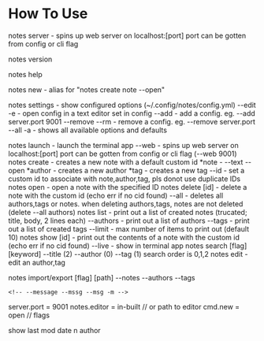 # How To Use

notes server - spins up web server on localhost:[port]
	port can be gotten from config or cli flag

notes version

notes help

notes new - alias for "notes create note --open"

notes settings - show configured options (~/.config/notes/config.yml)
	--edit -e - open config in a text editor set in config
	--add - add a config. eg. --add server.port 9001
	--remove --rm - remove a config. eg. --remove server.port
	--all -a - shows all available options and defaults

notes launch - launch the terminal app
	--web - spins up web server on localhost:[port]
			port can be gotten from config or cli flag (--web 9001)
notes create - creates a new note with a default custom id
	*note - --text --open
	*author - creates a new author
	*tag - creates a new tag
	--id - set a custom id to associate with note,author,tag, pls donot use duplicate IDs
notes open <id> - open a note with the specified ID
notes delete [id] - delete a note with the custom id (echo err if no cid found)
	--all - deletes all authors,tags or notes. when deleting authors,tags, notes are not deleted
	(delete --all authors)
notes list - print out a list of created notes (trucated; title, body, 2 lines each)
	--authors - print out a list of authors
	--tags - print out a list of created tags
	--limit - max number of items to print out (default 10)
notes show [id] - print out the contents of a note with the custom id (echo err if no cid found)
	--live - show in terminal app
notes search [flag] [keyword]
	--title (2)
	--author (0)
	--tag (1)
	search order is 0,1,2
notes edit <id> - edit an author,tag

notes import/export [flag] [path]
	--notes
	--authors
	--tags

<!-- notes init - start a new git repo for tracking notes -->
<!-- notes save - commits current changes -->
	<!-- --message --mssg --msg -m -->

<!-- settings -->
server.port = 9001
notes.editor = in-built // or path to editor
cmd.new = open // flags


<!-- ss -->
show last mod date n author
